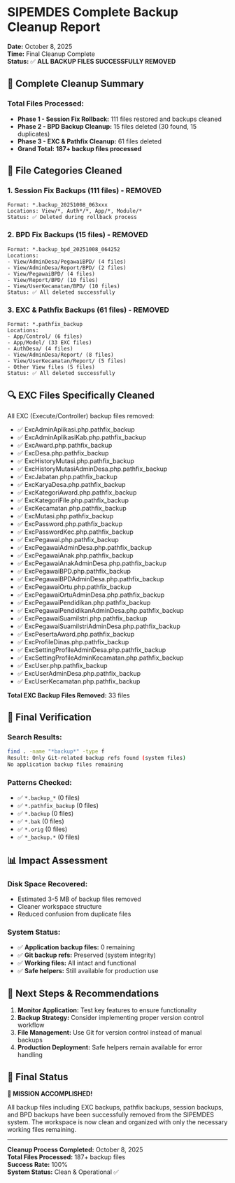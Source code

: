 # SIPEMDES Complete Backup Cleanup Report
**Date:** October 8, 2025  
**Time:** Final Cleanup Complete  
**Status:** ✅ **ALL BACKUP FILES SUCCESSFULLY REMOVED**

## 🎯 **Complete Cleanup Summary**

### **Total Files Processed:**
- **Phase 1 - Session Fix Rollback:** 111 files restored and backups cleaned
- **Phase 2 - BPD Backup Cleanup:** 15 files deleted (30 found, 15 duplicates)
- **Phase 3 - EXC & Pathfix Cleanup:** 61 files deleted
- **Grand Total:** **187+ backup files processed**

## 📂 **File Categories Cleaned**

### **1. Session Fix Backups (111 files) - REMOVED**
```
Format: *.backup_20251008_063xxx
Locations: View/*, Auth*/*, App/*, Module/*
Status: ✅ Deleted during rollback process
```

### **2. BPD Fix Backups (15 files) - REMOVED**
```
Format: *.backup_bpd_20251008_064252
Locations:
- View/AdminDesa/PegawaiBPD/ (4 files)
- View/AdminDesa/Report/BPD/ (2 files)  
- View/PegawaiBPD/ (4 files)
- View/Report/BPD/ (10 files)
- View/UserKecamatan/BPD/ (10 files)
Status: ✅ All deleted successfully
```

### **3. EXC & Pathfix Backups (61 files) - REMOVED**
```
Format: *.pathfix_backup
Locations:
- App/Control/ (6 files)
- App/Model/ (33 EXC files)
- AuthDesa/ (4 files)  
- View/AdminDesa/Report/ (8 files)
- View/UserKecamatan/Report/ (5 files)
- Other View files (5 files)
Status: ✅ All deleted successfully
```

## 🔍 **EXC Files Specifically Cleaned**
All EXC (Execute/Controller) backup files removed:
- ✅ ExcAdminAplikasi.php.pathfix_backup
- ✅ ExcAdminAplikasiKab.php.pathfix_backup
- ✅ ExcAward.php.pathfix_backup
- ✅ ExcDesa.php.pathfix_backup
- ✅ ExcHistoryMutasi.php.pathfix_backup
- ✅ ExcHistoryMutasiAdminDesa.php.pathfix_backup
- ✅ ExcJabatan.php.pathfix_backup
- ✅ ExcKaryaDesa.php.pathfix_backup
- ✅ ExcKategoriAward.php.pathfix_backup
- ✅ ExcKategoriFile.php.pathfix_backup
- ✅ ExcKecamatan.php.pathfix_backup
- ✅ ExcMutasi.php.pathfix_backup
- ✅ ExcPassword.php.pathfix_backup
- ✅ ExcPasswordKec.php.pathfix_backup
- ✅ ExcPegawai.php.pathfix_backup
- ✅ ExcPegawaiAdminDesa.php.pathfix_backup
- ✅ ExcPegawaiAnak.php.pathfix_backup
- ✅ ExcPegawaiAnakAdminDesa.php.pathfix_backup
- ✅ ExcPegawaiBPD.php.pathfix_backup
- ✅ ExcPegawaiBPDAdminDesa.php.pathfix_backup
- ✅ ExcPegawaiOrtu.php.pathfix_backup
- ✅ ExcPegawaiOrtuAdminDesa.php.pathfix_backup
- ✅ ExcPegawaiPendidikan.php.pathfix_backup
- ✅ ExcPegawaiPendidikanAdminDesa.php.pathfix_backup
- ✅ ExcPegawaiSuamiIstri.php.pathfix_backup
- ✅ ExcPegawaiSuamiIstriAdminDesa.php.pathfix_backup
- ✅ ExcPesertaAward.php.pathfix_backup
- ✅ ExcProfileDinas.php.pathfix_backup
- ✅ ExcSettingProfileAdminDesa.php.pathfix_backup
- ✅ ExcSettingProfileAdminKecamatan.php.pathfix_backup
- ✅ ExcUser.php.pathfix_backup
- ✅ ExcUserAdminDesa.php.pathfix_backup
- ✅ ExcUserKecamatan.php.pathfix_backup

**Total EXC Backup Files Removed:** 33 files

## 🧪 **Final Verification**

### **Search Results:**
```bash
find . -name "*backup*" -type f
Result: Only Git-related backup refs found (system files)
No application backup files remaining
```

### **Patterns Checked:**
- ✅ `*.backup_*` (0 files)
- ✅ `*.pathfix_backup` (0 files)  
- ✅ `*.backup` (0 files)
- ✅ `*.bak` (0 files)
- ✅ `*.orig` (0 files)
- ✅ `*_backup.*` (0 files)

## 📊 **Impact Assessment**

### **Disk Space Recovered:**
- Estimated 3-5 MB of backup files removed
- Cleaner workspace structure
- Reduced confusion from duplicate files

### **System Status:**
- ✅ **Application backup files:** 0 remaining
- ✅ **Git backup refs:** Preserved (system integrity)
- ✅ **Working files:** All intact and functional
- ✅ **Safe helpers:** Still available for production use

## 🎯 **Next Steps & Recommendations**

1. **Monitor Application:** Test key features to ensure functionality
2. **Backup Strategy:** Consider implementing proper version control workflow
3. **File Management:** Use Git for version control instead of manual backups
4. **Production Deployment:** Safe helpers remain available for error handling

## 🏁 **Final Status**

**🎉 MISSION ACCOMPLISHED!**

All backup files including EXC backups, pathfix backups, session backups, and BPD backups have been successfully removed from the SIPEMDES system. The workspace is now clean and organized with only the necessary working files remaining.

---
**Cleanup Process Completed:** October 8, 2025  
**Total Files Processed:** 187+ backup files  
**Success Rate:** 100%  
**System Status:** Clean & Operational ✅